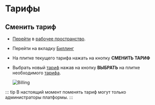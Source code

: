 # Тарифы

## Сменить тариф

- [Перейти][1] в [рабочее пространство][2].

- Перейти на вкладку <span class="iconify-inline" data-icon="mdi:credit-card-clock"></span>[Биллинг][3]

- На плитке текущего тарифа нажать на кнопку **СМЕНИТЬ ТАРИФ**

- Выбрать новый [тариф][4] нажав на кнопку **ВЫБРАТЬ** на плитке необходимого [тарифа][4].

  ![Billing](/images/common/workspace_billing_payplans_change.png)

::: tip <span class="iconify" data-icon="mdi:information" style="color: #42b983; font-size: 24px;"></span>
  В настоящий момент поменять тариф могут только администраторы платформы.
:::


[1]: ./workspace.md#переход-в-рабочее-пространство
[2]: /desc/workspace.md
[3]: /desc/workspace.md#биллинг
[4]: /desc/payplan.md
